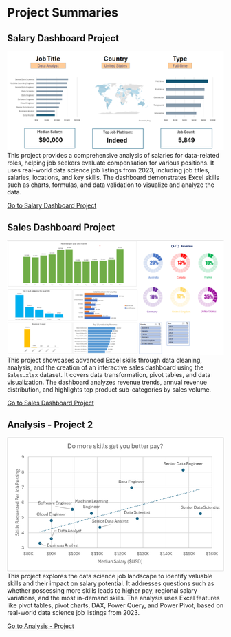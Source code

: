 # Project Summaries

## Salary Dashboard Project
![Salary_Dashboard.png](Images/Salary_Dashboard.png)
This project provides a comprehensive analysis of salaries for data-related roles, helping job seekers evaluate compensation for various positions. It uses real-world data science job listings from 2023, including job titles, salaries, locations, and key skills. The dashboard demonstrates Excel skills such as charts, formulas, and data validation to visualize and analyze the data.

[Go to Salary Dashboard Project](./Salary_Dashboard-Project%201/)

## Sales Dashboard Project
![Sales_Dashboard.png](Images/sales_dashboard.png)
This project showcases advanced Excel skills through data cleaning, analysis, and the creation of an interactive sales dashboard using the `Sales.xlsx` dataset. It covers data transformation, pivot tables, and data visualization. The dashboard analyzes revenue trends, annual revenue distribution, and highlights top product sub-categories by sales volume.

[Go to Sales Dashboard Project](./Sales%20Dashboard/)

## Analysis - Project 2
![Project_Analysis_Chart1.png](Images/Project_Analysis_Chart1.png)
This project explores the data science job landscape to identify valuable skills and their impact on salary potential. It addresses questions such as whether possessing more skills leads to higher pay, regional salary variations, and the most in-demand skills. The analysis uses Excel features like pivot tables, pivot charts, DAX, Power Query, and Power Pivot, based on real-world data science job listings from 2023.

[Go to Analysis - Project ](./Analysis-Project%202/)

